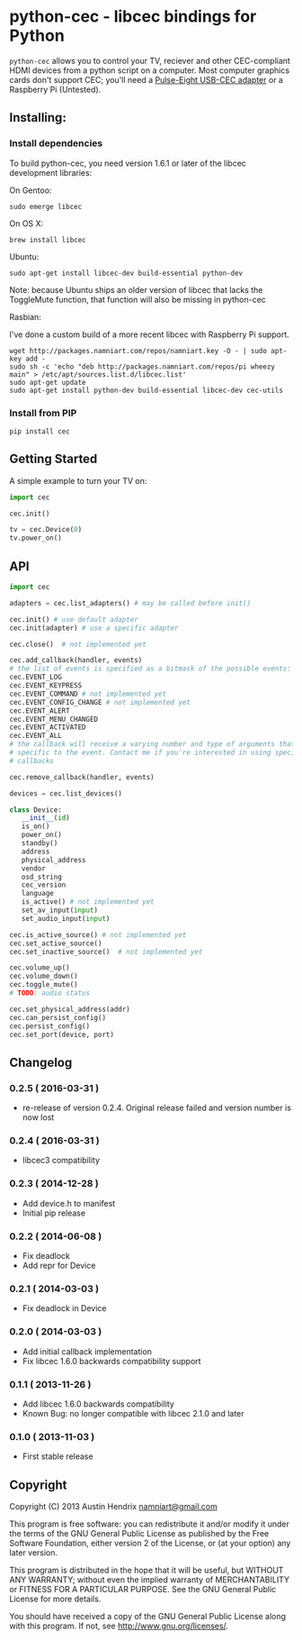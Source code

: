 # python-cec - libcec bindings for Python

`python-cec` allows you to control your TV, reciever and other CEC-compliant HDMI devices from a python script on a computer. Most computer graphics cards don't support CEC; you'll need a [Pulse-Eight USB-CEC adapter](http://www.pulse-eight.com/store/products/104-usb-hdmi-cec-adapter.aspx) or a Raspberry Pi (Untested).

## Installing:

### Install dependencies
To build python-cec, you need version 1.6.1 or later of the libcec development libraries:

On Gentoo:
```
sudo emerge libcec
```

On OS X:
```
brew install libcec
```

Ubuntu:
```
sudo apt-get install libcec-dev build-essential python-dev
```
Note: because Ubuntu ships an older version of libcec that lacks the ToggleMute function, that function will also be missing in python-cec

Rasbian:

I've done a custom build of a more recent libcec with Raspberry Pi support.
```
wget http://packages.namniart.com/repos/namniart.key -O - | sudo apt-key add -
sudo sh -c 'echo "deb http://packages.namniart.com/repos/pi wheezy main" > /etc/apt/sources.list.d/libcec.list'
sudo apt-get update
sudo apt-get install python-dev build-essential libcec-dev cec-utils
```

### Install from PIP

```
pip install cec
```

## Getting Started

A simple example to turn your TV on:

```python
import cec

cec.init()

tv = cec.Device(0)
tv.power_on()
```

## API


```python
import cec

adapters = cec.list_adapters() # may be called before init()

cec.init() # use default adapter
cec.init(adapter) # use a specific adapter

cec.close()  # not implemented yet

cec.add_callback(handler, events)
# the list of events is specified as a bitmask of the possible events:
cec.EVENT_LOG
cec.EVENT_KEYPRESS
cec.EVENT_COMMAND # not implemented yet
cec.EVENT_CONFIG_CHANGE # not implemented yet
cec.EVENT_ALERT
cec.EVENT_MENU_CHANGED
cec.EVENT_ACTIVATED
cec.EVENT_ALL
# the callback will receive a varying number and type of arguments that are
# specific to the event. Contact me if you're interested in using specific
# callbacks

cec.remove_callback(handler, events)

devices = cec.list_devices()

class Device:
   __init__(id)
   is_on()
   power_on()
   standby()
   address
   physical_address
   vendor
   osd_string
   cec_version
   language
   is_active() # not implemented yet
   set_av_input(input)
   set_audio_input(input)

cec.is_active_source() # not implemented yet
cec.set_active_source()
cec.set_inactive_source()  # not implemented yet

cec.volume_up()
cec.volume_down()
cec.toggle_mute()
# TODO: audio status

cec.set_physical_address(addr)
cec.can_persist_config()
cec.persist_config()
cec.set_port(device, port)
```

## Changelog

### 0.2.5 ( 2016-03-31 )
* re-release of version 0.2.4. Original release failed and version number is now lost

### 0.2.4 ( 2016-03-31 )
* libcec3 compatibility

### 0.2.3 ( 2014-12-28 )
* Add device.h to manifest
* Initial pip release

### 0.2.2 ( 2014-06-08 )
* Fix deadlock
* Add repr for Device

### 0.2.1 ( 2014-03-03 )
* Fix deadlock in Device

### 0.2.0 ( 2014-03-03 )
* Add initial callback implementation
* Fix libcec 1.6.0 backwards compatibility support

### 0.1.1 ( 2013-11-26 )
* Add libcec 1.6.0 backwards compatibility
* Known Bug: no longer compatible with libcec 2.1.0 and later

### 0.1.0 ( 2013-11-03 )
* First stable release

## Copyright

Copyright (C) 2013 Austin Hendrix <namniart@gmail.com>

This program is free software: you can redistribute it and/or modify
it under the terms of the GNU General Public License as published by
the Free Software Foundation, either version 2 of the License, or
(at your option) any later version.

This program is distributed in the hope that it will be useful,
but WITHOUT ANY WARRANTY; without even the implied warranty of
MERCHANTABILITY or FITNESS FOR A PARTICULAR PURPOSE.  See the
GNU General Public License for more details.

You should have received a copy of the GNU General Public License
along with this program.  If not, see <http://www.gnu.org/licenses/>.
